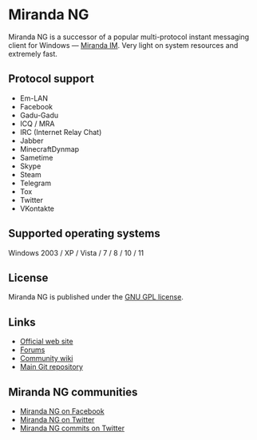# Miranda NG #

Miranda NG is a successor of a popular multi-protocol instant messaging client
for Windows — [Miranda IM][1]. Very light on system resources and extremely
fast.

## Protocol support ##

- Em-LAN
- Facebook
- Gadu-Gadu
- ICQ / MRA
- IRC (Internet Relay Chat)
- Jabber
- MinecraftDynmap
- Sametime
- Skype
- Steam
- Telegram
- Tox
- Twitter
- VKontakte

## Supported operating systems ##

Windows 2003 / XP / Vista / 7 / 8 / 10 / 11


## License ##

Miranda NG is published under the [GNU GPL license][2].


## Links ##

- [Official web site](https://miranda-ng.org/)
- [Forums](https://forum.miranda-ng.org/)
- [Community wiki](https://wiki.miranda-ng.org/)
- [Main Git repository](https://github.com/miranda-ng/miranda-ng)


## Miranda NG communities ##

- [Miranda NG on Facebook](https://www.facebook.com/miranda.newgen)
- [Miranda NG on Twitter](https://twitter.com/MirandaNewgen)
- [Miranda NG commits on Twitter](https://twitter.com/MirandaNGcommit)

[1]: https://sourceforge.net/projects/miranda/
[2]: https://www.gnu.org/licenses/gpl-2.0.html
